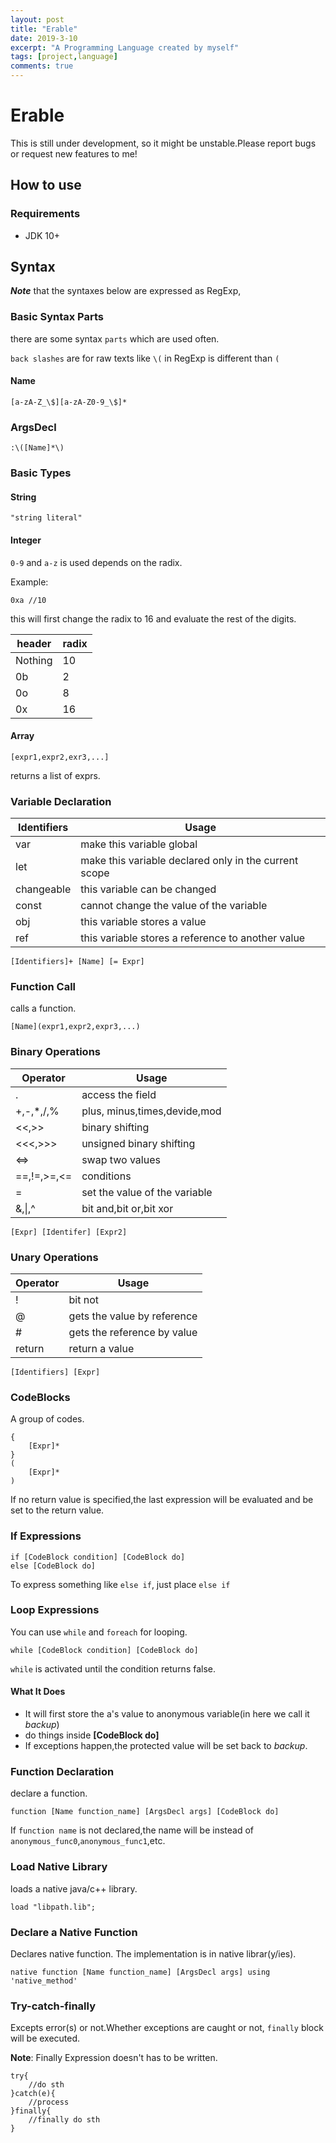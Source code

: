 ```yaml
---
layout: post
title: "Erable"
date: 2019-3-10
excerpt: "A Programming Language created by myself"
tags: [project,language]
comments: true
---
```


# Erable

This is still under development, so it might be unstable.Please report bugs or request new features to me!  

## How to use

### Requirements

+ JDK 10+



## Syntax

***Note*** that the syntaxes below are expressed as RegExp,

### Basic Syntax Parts

there are some syntax `parts` which are used often.

`back slashes` are for raw texts like `\(` in RegExp is different than `(` 

#### Name

```
[a-zA-Z_\$][a-zA-Z0-9_\$]*
```

### ArgsDecl

```
:\([Name]*\)
```



### Basic Types

#### String

```
"string literal"
```

#### Integer

`0-9` and `a-z` is used depends on the radix.

Example:

```
0xa //10
```

this will first change the radix to 16 and evaluate the rest of the digits.

| header  | radix |
| ------- | ----- |
| Nothing | 10    |
| 0b      | 2     |
| 0o      | 8     |
| 0x      | 16    |





#### Array

```
[expr1,expr2,exr3,...]
```

returns a list of exprs.

### Variable Declaration

| Identifiers | Usage                                                 |
| ----------- | ----------------------------------------------------- |
| var         | make this variable global                             |
| let         | make this variable declared only in the current scope |
| changeable  | this variable can be changed                          |
| const       | cannot change the value of the variable               |
| obj         | this variable stores a value                          |
| ref         | this variable stores a reference to another value     |

```
[Identifiers]+ [Name] [= Expr]
```

### Function Call

calls a function.

```
[Name](expr1,expr2,expr3,...)
```
### Binary Operations

| Operator     | Usage                         |
| ------------ | ----------------------------- |
| \.           | access the field              |
| \+,\-,\*,/,% | plus, minus,times,devide,mod  |
| <<,\>\>      | binary shifting               |
| <<<,>>>      | unsigned binary shifting      |
| <=>          | swap two values               |
| ==,!=,\>=,<= | conditions                    |
| =            | set the value of the variable |
| &,\|,^       | bit and,bit or,bit xor        |

```
[Expr] [Identifer] [Expr2]
```

### Unary Operations

| Operator | Usage                       |
| :------- | --------------------------- |
| !        | bit not                     |
| @        | gets the value by reference |
| #        | gets the reference by value |
| return   | return a value              |

```
[Identifiers] [Expr]
```

### CodeBlocks

A group of codes.

```
{
    [Expr]*
}
(
    [Expr]*
)
```

If no return value is specified,the last expression will be evaluated and be set to the return value.



### If Expressions

```
if [CodeBlock condition] [CodeBlock do]
else [CodeBlock do]
```

To express something like `else if`, just place `else if`

### Loop Expressions

You can use `while` and `foreach` for looping.  

```
while [CodeBlock condition] [CodeBlock do]
```

`while` is activated until the condition returns false.

#### What It Does

+ It will first store the a's value to anonymous variable(in here we call it *backup*)
+ do things inside **[CodeBlock do]**
+ If exceptions happen,the protected value will be set back to *backup*.

### Function Declaration

declare a function.

```
function [Name function_name] [ArgsDecl args] [CodeBlock do]
```

If `function name` is not declared,the name will be instead of `anonymous_func0`,`anonymous_func1`,etc.

###  Load Native Library

loads a native java/c++ library.

```
load "libpath.lib";
```

### Declare a Native Function

Declares native function. The implementation is in native librar(y/ies).

```
native function [Name function_name] [ArgsDecl args] using 'native_method'
```

### Try-catch-finally

Excepts error(s) or not.Whether exceptions are caught or not, `finally` block will be executed.

**Note**: Finally Expression doesn't has to be written.

```
try{
    //do sth
}catch(e){
    //process
}finally{
    //finally do sth
}
```



